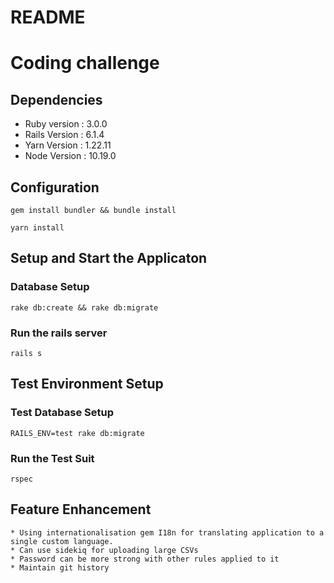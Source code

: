 # README

# Coding challenge

## Dependencies
* Ruby version : 3.0.0
* Rails Version : 6.1.4
* Yarn Version : 1.22.11
* Node Version : 10.19.0

## Configuration
```gem install bundler && bundle install```

```yarn install```
## Setup and Start the Applicaton
### Database Setup
```rake db:create && rake db:migrate```
### Run the rails server
```rails s```
## Test Environment Setup
### Test Database Setup
```RAILS_ENV=test rake db:migrate```
### Run the Test Suit
```rspec```

## Feature Enhancement
```
* Using internationalisation gem I18n for translating application to a single custom language.
* Can use sidekiq for uploading large CSVs
* Password can be more strong with other rules applied to it
* Maintain git history
```
